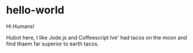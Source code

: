 # hello-world

Hi Humans!

Hubot here, I like Jode.js and Coffeescript
Ive' had tacos on the moon and find thaem far superior to earth tacos.

